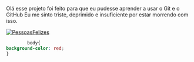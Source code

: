 Olá esse projeto foi feito para que eu pudesse aprender a usar o Git e o GitHub
Eu me sinto triste, deprimido e insuficiente por estar morrendo com isso.

[![PessoasFelizes](https://www.kardecriopreto.com.br/wp-content/uploads/2018/02/o-FELICIDADE-facebook-660x330.jpg)](https://loopisjr.com.br)

```CSS
		body{
background-color: red;
}	
``` 

